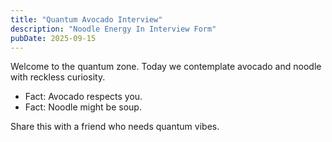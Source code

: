 ```yaml
---
title: "Quantum Avocado Interview"
description: "Noodle Energy In Interview Form"
pubDate: 2025-09-15
---
```

Welcome to the quantum zone. Today we contemplate avocado and noodle with reckless curiosity.

- Fact: Avocado respects you.
- Fact: Noodle might be soup.

Share this with a friend who needs quantum vibes.
